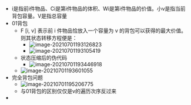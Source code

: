 - i是指前i件物品、Ci是第i件物品的体积、Wi是第i件物品的价值。小v是指当前背包容量。V是指总容量
- 01背包
  - F [i, v] 表示前 i 件物品恰放入一个容量为 v 的背包可以获得的最大价值。则其状态转移方程便是：  
    - ![image-20210701193126823](http://pichost.yangyadong.site/img/image-20210701193126823.png)
    - ![image-20210701193105419](http://pichost.yangyadong.site/img/image-20210701193105419.png)
  - 状态压缩后的伪代码
    - ![image-20210701193446918](http://pichost.yangyadong.site/img/image-20210701193446918.png)
  - ![image-20210701193601055](http://pichost.yangyadong.site/img/image-20210701193601055.png)
- 完全背包问题
  - ![image-20210701195206775](http://pichost.yangyadong.site/img/image-20210701195206775.png)
  - 与01背包的区别仅仅是v的遍历次序反过来
- 

